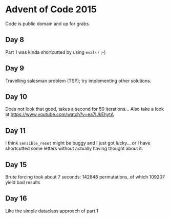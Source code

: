 # Advent of Code 2015

Code is public domain and up for grabs.

## Day 8
Part 1 was kinda shortcutted by using `eval()` ;-)

## Day 9
Travelling salesman problem (TSP); try implementing other solutions.

## Day 10
Does not look that good, takes a second for 50 iterations...
Also take a look at https://www.youtube.com/watch?v=ea7lJkEhytA

## Day 11
I think `sensible_reset` might be buggy and I just got lucky...
or I have shortcutted some letters without actually having thought about it.

## Day 15
Brute forcing took about 7 seconds:
142848 permutations, of which 109207 yield bad results

## Day 16
Like the simple dataclass approach of part 1
